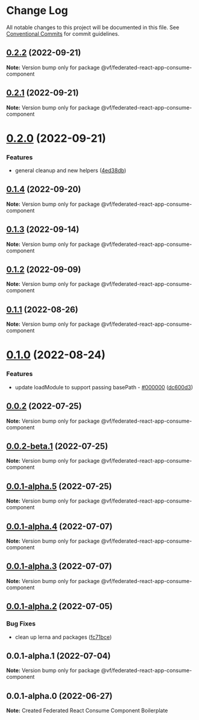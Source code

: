 # Change Log

All notable changes to this project will be documented in this file.
See [Conventional Commits](https://conventionalcommits.org) for commit guidelines.

## [0.2.2](https://vfuk-digital.visualstudio.com/Digital/_git/lib-web-federation-utils/compare/@vf/federated-react-app-consume-component@0.2.1...@vf/federated-react-app-consume-component@0.2.2) (2022-09-21)

**Note:** Version bump only for package @vf/federated-react-app-consume-component





## [0.2.1](https://vfuk-digital.visualstudio.com/Digital/_git/lib-web-federation-utils/compare/@vf/federated-react-app-consume-component@0.2.0...@vf/federated-react-app-consume-component@0.2.1) (2022-09-21)

**Note:** Version bump only for package @vf/federated-react-app-consume-component





# [0.2.0](https://vfuk-digital.visualstudio.com/Digital/_git/lib-web-federation-utils/compare/@vf/federated-react-app-consume-component@0.1.4...@vf/federated-react-app-consume-component@0.2.0) (2022-09-21)


### Features

* general cleanup and new helpers ([4ed38db](https://vfuk-digital.visualstudio.com/Digital/_git/lib-web-federation-utils/commits/4ed38db296f26f37b6f81fca04c7034488013ea4))





## [0.1.4](https://vfuk-digital.visualstudio.com/Digital/_git/lib-web-federation-utils/compare/@vf/federated-react-app-consume-component@0.1.3...@vf/federated-react-app-consume-component@0.1.4) (2022-09-20)

**Note:** Version bump only for package @vf/federated-react-app-consume-component





## [0.1.3](https://vfuk-digital.visualstudio.com/Digital/_git/lib-web-federation-utils/compare/@vf/federated-react-app-consume-component@0.1.2...@vf/federated-react-app-consume-component@0.1.3) (2022-09-14)

**Note:** Version bump only for package @vf/federated-react-app-consume-component





## [0.1.2](https://vfuk-digital.visualstudio.com/Digital/_git/lib-web-federation-utils/compare/@vf/federated-react-app-consume-component@0.1.1...@vf/federated-react-app-consume-component@0.1.2) (2022-09-09)

**Note:** Version bump only for package @vf/federated-react-app-consume-component





## [0.1.1](https://vfuk-digital.visualstudio.com/Digital/_git/lib-web-federation-utils/compare/@vf/federated-react-app-consume-component@0.1.0...@vf/federated-react-app-consume-component@0.1.1) (2022-08-26)

**Note:** Version bump only for package @vf/federated-react-app-consume-component





# [0.1.0](https://vfuk-digital.visualstudio.com/Digital/_git/lib-web-federation-utils/compare/@vf/federated-react-app-consume-component@0.0.2...@vf/federated-react-app-consume-component@0.1.0) (2022-08-24)


### Features

* update loadModule to support passing basePath - [#000000](https://vfuk-digital.visualstudio.com/Digital/_git/lib-web-federation-utils/issues/000000) ([dc600d3](https://vfuk-digital.visualstudio.com/Digital/_git/lib-web-federation-utils/commits/dc600d3318c8d2de11f5886b0e99d9a8604bc3da))





## [0.0.2](https://vfuk-digital.visualstudio.com/Digital/_git/lib-web-federation-utils/compare/@vf/federated-react-app-consume-component@0.0.1-alpha.2...@vf/federated-react-app-consume-component@0.0.2) (2022-07-25)

**Note:** Version bump only for package @vf/federated-react-app-consume-component





## [0.0.2-beta.1](https://vfuk-digital.visualstudio.com/Digital/_git/lib-web-federation-utils/compare/@vf/federated-react-app-consume-component@0.0.1-alpha.4...@vf/federated-react-app-consume-component@0.0.2-beta.1) (2022-07-25)

**Note:** Version bump only for package @vf/federated-react-app-consume-component





## [0.0.1-alpha.5](https://dev.azure.com/vfuk-digital/Digital/_git/lib-web-federation-utils/compare/@vf/federated-react-app-consume-component@0.0.1-alpha.4...@vf/federated-react-app-consume-component@0.0.1-alpha.5) (2022-07-25)

**Note:** Version bump only for package @vf/federated-react-app-consume-component





## [0.0.1-alpha.4](https://vfuk-digital.visualstudio.com/Digital/_git/lib-web-federation-utils/compare/@vf/federated-react-app-consume-component@0.0.1-alpha.3...@vf/federated-react-app-consume-component@0.0.1-alpha.4) (2022-07-07)

**Note:** Version bump only for package @vf/federated-react-app-consume-component





## [0.0.1-alpha.3](https://vfuk-digital.visualstudio.com/Digital/_git/lib-web-federation-utils/compare/@vf/federated-react-app-consume-component@0.0.1-alpha.2...@vf/federated-react-app-consume-component@0.0.1-alpha.3) (2022-07-07)

**Note:** Version bump only for package @vf/federated-react-app-consume-component





## [0.0.1-alpha.2](https://vfuk-digital.visualstudio.com/Digital/_git/lib-web-federation-utils/compare/@vf/federated-react-app-consume-component@0.0.1-alpha.1...@vf/federated-react-app-consume-component@0.0.1-alpha.2) (2022-07-05)


### Bug Fixes

* clean up lerna and packages ([fc71bce](https://vfuk-digital.visualstudio.com/Digital/_git/lib-web-federation-utils/commits/fc71bceea2880b9d479d95903c6eea67fc2ee27f))





## 0.0.1-alpha.1 (2022-07-04)

**Note:** Version bump only for package @vf/federated-react-app-consume-component





## 0.0.1-alpha.0 (2022-06-27)

**Note:** Created Federated React Consume Component Boilerplate
